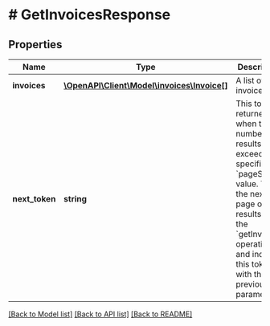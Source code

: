 # # GetInvoicesResponse

## Properties

Name | Type | Description | Notes
------------ | ------------- | ------------- | -------------
**invoices** | [**\OpenAPI\Client\Model\invoices\Invoice[]**](Invoice.md) | A list of invoices. | [optional]
**next_token** | **string** | This token is returned when the number of results exceeds the specified &#x60;pageSize&#x60; value. To get the next page of results, call the &#x60;getInvoices&#x60; operation and include this token with the previous call parameters. | [optional]

[[Back to Model list]](../../README.md#models) [[Back to API list]](../../README.md#endpoints) [[Back to README]](../../README.md)
